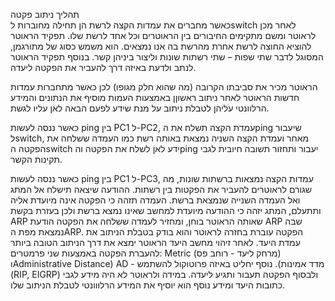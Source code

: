תהליך ניתוב פקטה  
כאשר מחברים את עמדות הקצה לרשת הן תחילה מחוברות לswitch לאחר מכן לראוטר ומשם מתקימים החיבורים בין הראוטרים וכל אחד לרשת שלו. תפקיד הראוטר להוציא החוצה לרשת אחרת מהרשת בה אנו נמצאים. הוא משמש כסוג של מתורגמן, המסוגל לדבר שתי שפות – שתי רשתות שונות וליצור ביניהן קשר. בנוסף תפקיד הראוטר לנתב ולדעת באיזה דרך להעביר את הפקטה ליעדה.

הראוטר מכיר את סביבתו הקרובה (מה שהוא חלק מגופו) לכן כאשר מתחברות עמדות חדשות הראוטר לאחר ניתוב ראשוןן באמצעות העמות מוסיף את הנתונים והמידע הרלוונטי עליהן לטבלת ניתוב על מנת שידע לפעם הבאה לאן עליו לגשת.

כאשר ננסה לעשות ping בין PC1 ל-PC2, עמדת הקצה תשלח את הping שיעבור לswitch, מאחר ועמדת הקצה השניה נמצאת באותה רשת כמו העמדה ששלחה את הפקטה הswitch ידע לאן לשלח את הפקטה והping יעבור ותחזור תשובה חיובית לגבי תקינות הקשר.

כאשר ננסה לעשות ping בין PC1 ל-PC3, עמדות הקצה נמצאות ברשתות שונות, מה שגורם לראוטרים להעביר את הפקטות בין רשתות. ההודעה שיצאה תישלח אל המתג ואל העמדה השנייה שנמצאת ברשת. העמדה תזהה כי הפקטה אינה מיועדת אליה ותתעלם, המתג יזהה כי ההודעה מיועדת למחשב שאינו נמצא ברשת ולכן בעזרת בקשת ARP שאותה הראוטר בוחן, ומחזיר לעמדה ששלחה את הפקטה הודעת ARP שבה נמצאת מפת הARP. הפקטה עוברת בחזרה לראוטר והוא בודק בטבלת הניתוב את עמדת היעד. לאחר זיהוי מחשב היעד הראוטר ימצא את דרך הניתוב הטובה ביותר להעברת הפקטה באמצעות שני פרמטרים: Metric (מרחק ליעד - רוחב פס) וAdministrative Distance) AD - מדד אמינות). נוסף יחליט באיזה פרוטוקול להשתמש (RIP, EIGRP) ולבסוף הפקטה תעבור ותגיע ליעדה. במידה ולראוטר לא היה מידע לגבי כתובות היעד ומידע נוסף הוא יוסיף את המידע הרלווונטי לטבלת הניתוב שלו.
